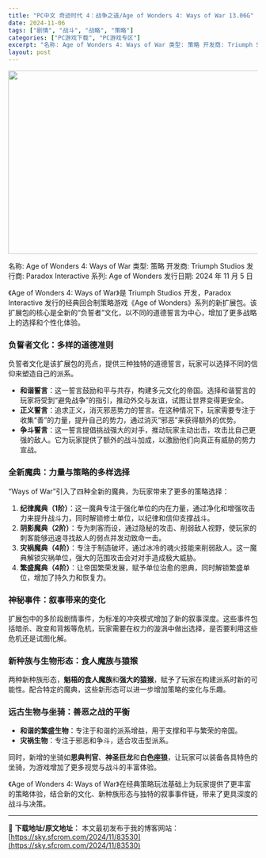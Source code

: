 ```yaml
---
title: "PC中文 奇迹时代 4：战争之道/Age of Wonders 4: Ways of War 13.06G"
date: 2024-11-06
tags: ["剧情", "战斗", "战略", "策略"]
categories: ["PC游戏下载", "PC游戏专区"]
excerpt: "名称: Age of Wonders 4: Ways of War 类型: 策略 开发商: Triumph Studios 发行商: Paradox Interactive 系列: Age of Wonders 发行日期: 2024 年 11 月 5 日 《Age of Wonders 4: Way&hellip;"
layout: post
---
```


<img class="aligncenter size-full wp-image-83531" src="https://sky.sfcrom.com/wp-content/uploads/2024/11/2024110601241174.webp" alt="" width="660" height="370" />

名称: Age of Wonders 4: Ways of War
类型: 策略
开发商: Triumph Studios
发行商: Paradox Interactive
系列: Age of Wonders
发行日期: 2024 年 11 月 5 日

《Age of Wonders 4: Ways of War》是 Triumph Studios 开发，Paradox Interactive 发行的经典回合制策略游戏《Age of Wonders》系列的新扩展包。该扩展包的核心是全新的“负誓者”文化，以不同的道德誓言为中心，增加了更多战略上的选择和个性化体验。
<h3>负誓者文化：多样的道德准则</h3>
负誓者文化是该扩展包的亮点，提供三种独特的道德誓言，玩家可以选择不同的信仰来塑造自己的派系。
<ul>
 	<li><strong>和谐誓言</strong>：这一誓言鼓励和平与共存，构建多元文化的帝国。选择和谐誓言的玩家将受到“避免战争”的指引，推动外交与友谊，试图让世界变得更安全。</li>
 	<li><strong>正义誓言</strong>：追求正义，消灭邪恶势力的誓言。在这种情况下，玩家需要专注于收集“善”的力量，提升自己的势力，通过消灭“邪恶”来获得额外的优势。</li>
 	<li><strong>争斗誓言</strong>：这一誓言提倡挑战强大的对手，推动玩家主动出击，攻击比自己更强的敌人。它为玩家提供了额外的战斗加成，以激励他们向真正有威胁的势力宣战。</li>
</ul>
<h3>全新魔典：力量与策略的多样选择</h3>
“Ways of War”引入了四种全新的魔典，为玩家带来了更多的策略选择：
<ol>
 	<li><strong>纪律魔典（1阶）</strong>：这一魔典专注于强化单位的内在力量，通过净化和增强攻击力来提升战斗力，同时解锁修士单位，以纪律和信仰支撑战斗。</li>
 	<li><strong>阴影魔典（2阶）</strong>：专为刺客而设，通过隐秘的攻击、削弱敌人视野，使玩家的刺客能够迅速寻找敌人的弱点并发动致命一击。</li>
 	<li><strong>灾祸魔典（4阶）</strong>：专注于制造破坏，通过冰冷的魂火技能来削弱敌人。这一魔典解锁灾祸单位，强大的范围攻击会对对手造成极大威胁。</li>
 	<li><strong>繁盛魔典（4阶）</strong>：让帝国繁荣发展，赋予单位治愈的恩典，同时解锁繁盛单位，增加了持久力和恢复力。</li>
</ol>
<h3>神秘事件：叙事带来的变化</h3>
扩展包中的多阶段剧情事件，为标准的冲突模式增加了新的叙事深度。这些事件包括暗杀、政变和背叛等危机，玩家需要在权力的漩涡中做出选择，是否要利用这些危机还是试图化解。
<h3>新种族与生物形态：食人魔族与猿猴</h3>
两种新种族形态，<strong>魁梧的食人魔族</strong>和<strong>强大的猿猴</strong>，赋予了玩家在构建派系时新的可能性。配合特定的魔典，这些新形态可以进一步增加策略的变化与乐趣。
<h3>远古生物与坐骑：善恶之战的平衡</h3>
<ul>
 	<li><strong>和谐的繁盛生物</strong>：专注于和谐的派系增益，用于支撑和平与繁荣的帝国。</li>
 	<li><strong>灾祸生物</strong>：专注于邪恶和争斗，适合攻击型派系。</li>
</ul>
同时，新增的坐骑如<strong>恩典判官</strong>、<strong>神圣巨龙</strong>和<strong>白色座狼</strong>，让玩家可以装备各具特色的坐骑，为游戏增加了更多视觉与战斗的丰富体验。

《Age of Wonders 4: Ways of War》在经典策略玩法基础上为玩家提供了更丰富的策略体验，结合新的文化、新种族形态与独特的叙事事件链，带来了更具深度的战斗与决策。

---
📖 **下载地址/原文地址：** 本文最初发布于我的博客网站：[https://sky.sfcrom.com/2024/11/83530](https://sky.sfcrom.com/2024/11/83530)
